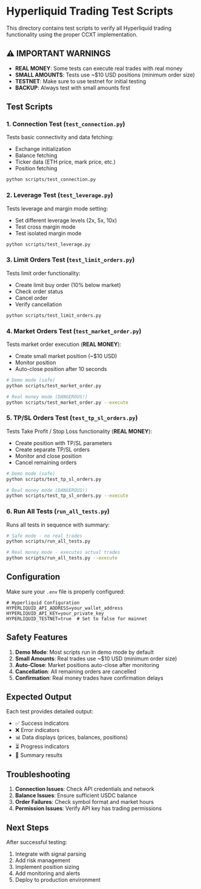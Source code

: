 # Hyperliquid Trading Test Scripts

This directory contains test scripts to verify all Hyperliquid trading functionality using the proper CCXT implementation.

## ⚠️ IMPORTANT WARNINGS

- **REAL MONEY**: Some tests can execute real trades with real money
- **SMALL AMOUNTS**: Tests use ~$10 USD positions (minimum order size)
- **TESTNET**: Make sure to use testnet for initial testing
- **BACKUP**: Always test with small amounts first

## Test Scripts

### 1. Connection Test (`test_connection.py`)
Tests basic connectivity and data fetching:
- Exchange initialization
- Balance fetching
- Ticker data (ETH price, mark price, etc.)
- Position fetching

```bash
python scripts/test_connection.py
```

### 2. Leverage Test (`test_leverage.py`)
Tests leverage and margin mode setting:
- Set different leverage levels (2x, 5x, 10x)
- Test cross margin mode
- Test isolated margin mode

```bash
python scripts/test_leverage.py
```

### 3. Limit Orders Test (`test_limit_orders.py`)
Tests limit order functionality:
- Create limit buy order (10% below market)
- Check order status
- Cancel order
- Verify cancellation

```bash
python scripts/test_limit_orders.py
```

### 4. Market Orders Test (`test_market_order.py`)
Tests market order execution (**REAL MONEY**):
- Create small market position (~$10 USD)
- Monitor position
- Auto-close position after 10 seconds

```bash
# Demo mode (safe)
python scripts/test_market_order.py

# Real money mode (DANGEROUS!)
python scripts/test_market_order.py --execute
```

### 5. TP/SL Orders Test (`test_tp_sl_orders.py`)
Tests Take Profit / Stop Loss functionality (**REAL MONEY**):
- Create position with TP/SL parameters
- Create separate TP/SL orders
- Monitor and close position
- Cancel remaining orders

```bash
# Demo mode (safe)
python scripts/test_tp_sl_orders.py

# Real money mode (DANGEROUS!)
python scripts/test_tp_sl_orders.py --execute
```

### 6. Run All Tests (`run_all_tests.py`)
Runs all tests in sequence with summary:

```bash
# Safe mode - no real trades
python scripts/run_all_tests.py

# Real money mode - executes actual trades
python scripts/run_all_tests.py --execute
```

## Configuration

Make sure your `.env` file is properly configured:

```env
# Hyperliquid Configuration
HYPERLIQUID_API_ADDRESS=your_wallet_address
HYPERLIQUID_API_KEY=your_private_key
HYPERLIQUID_TESTNET=true  # Set to false for mainnet
```

## Safety Features

1. **Demo Mode**: Most scripts run in demo mode by default
2. **Small Amounts**: Real trades use ~$10 USD (minimum order size)
3. **Auto-Close**: Market positions auto-close after monitoring
4. **Cancellation**: All remaining orders are cancelled
5. **Confirmation**: Real money trades have confirmation delays

## Expected Output

Each test provides detailed output:
- ✅ Success indicators
- ❌ Error indicators  
- 📊 Data displays (prices, balances, positions)
- ⏳ Progress indicators
- 🎯 Summary results

## Troubleshooting

1. **Connection Issues**: Check API credentials and network
2. **Balance Issues**: Ensure sufficient USDC balance
3. **Order Failures**: Check symbol format and market hours
4. **Permission Issues**: Verify API key has trading permissions

## Next Steps

After successful testing:
1. Integrate with signal parsing
2. Add risk management
3. Implement position sizing
4. Add monitoring and alerts
5. Deploy to production environment 